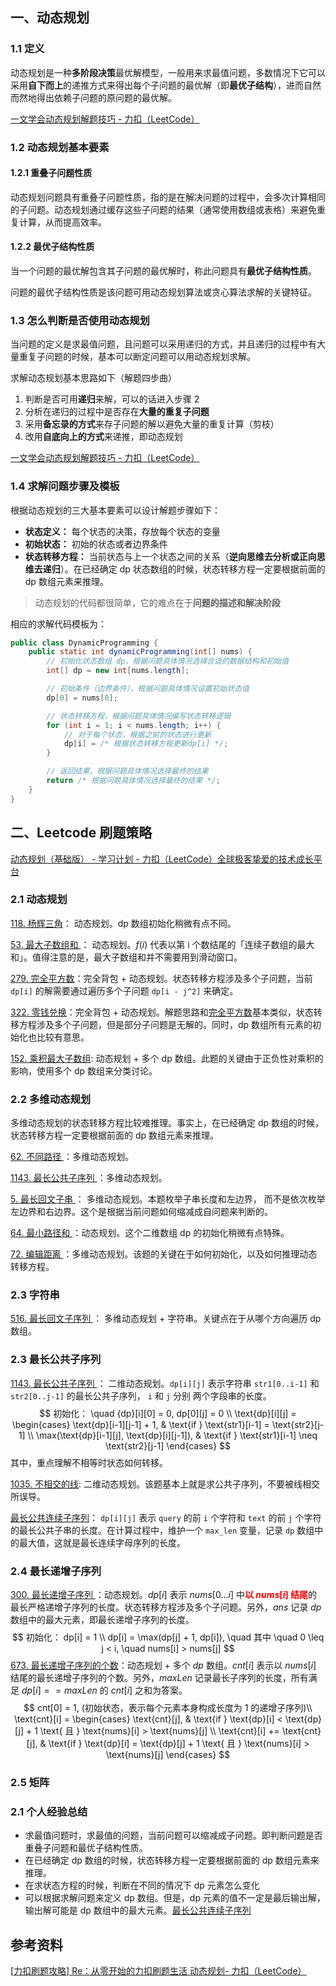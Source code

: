 ## 一、动态规划

### 1.1 定义

动态规划是一种**多阶段决策**最优解模型，一般用来求最值问题，多数情况下它可以采用**自下而上**的递推方式来得出每个子问题的最优解（即**最优子结构**），进而自然而然地得出依赖子问题的原问题的最优解。

[一文学会动态规划解题技巧 - 力扣（LeetCode）](https://leetcode.cn/circle/discuss/lxC3ZB/)



### 1.2 动态规划基本要素

#### 1.2.1 重叠子问题性质

动态规划问题具有重叠子问题性质，指的是在解决问题的过程中，会多次计算相同的子问题。动态规划通过缓存这些子问题的结果（通常使用数组或表格）来避免重复计算，从而提高效率。



#### 1.2.2 最优子结构性质

 当一个问题的最优解包含其子问题的最优解时，称此问题具有**最优子结构性质**。

问题的最优子结构性质是该问题可用动态规划算法或贪心算法求解的关键特征。



### 1.3 怎么判断是否使用动态规划

当问题的定义是求最值问题，且问题可以采用递归的方式，并且递归的过程中有大量重复子问题的时候，基本可以断定问题可以用动态规划求解。

求解动态规划基本思路如下（解题四步曲）

1. 判断是否可用**递归**来解，可以的话进入步骤 2
2. 分析在递归的过程中是否存在**大量的重复子问题**
3. 采用**备忘录的方式**来存子问题的解以避免大量的重复计算（剪枝）
4. 改用**自底向上的方式**来递推，即动态规划

[一文学会动态规划解题技巧 - 力扣（LeetCode）](https://leetcode.cn/circle/discuss/lxC3ZB/)



### 1.4 求解问题步骤及模板

根据动态规划的三大基本要素可以设计解题步骤如下：

- **状态定义：** 每个状态的决策，存放每个状态的变量
- **初始状态：** 初始的状态或者边界条件
- **状态转移方程：** 当前状态与上一个状态之间的关系（**逆向思维去分析或正向思维去递归**）。在已经确定 dp 状态数组的时候，状态转移方程一定要根据前面的 dp 数组元素来推理。

> 动态规划的代码都很简单，它的难点在于**问题的描述和解决阶段**

相应的求解代码模板为：

```java
public class DynamicProgramming {
    public static int dynamicProgramming(int[] nums) {
        // 初始化状态数组 dp，根据问题具体情况选择合适的数据结构和初始值
        int[] dp = new int[nums.length];

        // 初始条件（边界条件），根据问题具体情况设置初始状态值
        dp[0] = nums[0];

        // 状态转移方程，根据问题具体情况编写状态转移逻辑
        for (int i = 1; i < nums.length; i++) {
            // 对于每个状态，根据之前的状态进行更新
            dp[i] = /* 根据状态转移方程更新dp[i] */;
        }

        // 返回结果，根据问题具体情况选择最终的结果
        return /* 根据问题具体情况选择最终的结果 */;
    }
}

```



## 二、Leetcode 刷题策略

[动态规划（基础版） - 学习计划 - 力扣（LeetCode）全球极客挚爱的技术成长平台](https://leetcode.cn/studyplan/dynamic-programming/)



### 2.1 动态规划

[118. 杨辉三角](https://leetcode.cn/problems/pascals-triangle/description/?envType=study-plan-v2&envId=top-100-liked)： 动态规划。dp 数组初始化稍微有点不同。

[53. 最大子数组和 ](https://leetcode.cn/problems/maximum-subarray/solutions/228009/zui-da-zi-xu-he-by-leetcode-solution/?envType=study-plan-v2&envId=top-100-liked)： 动态规划。$f(i)$ 代表以第 i 个数结尾的「连续子数组的最大和」。值得注意的是，最大子数组和并不需要用到滑动窗口。

[279. 完全平方数](https://leetcode.cn/problems/perfect-squares/solutions/822940/wan-quan-ping-fang-shu-by-leetcode-solut-t99c/?envType=study-plan-v2&envId=top-100-liked)：完全背包 + 动态规划。状态转移方程涉及多个子问题，当前  `dp[i]` 的解需要通过遍历多个子问题  `dp[i - j^2]`  来确定。

[322. 零钱兑换](https://leetcode.cn/problems/coin-change/solutions/132979/322-ling-qian-dui-huan-by-leetcode-solution/?envType=study-plan-v2&envId=top-100-liked)：完全背包 + 动态规划。解题思路和[完全平方数](https://leetcode.cn/problems/perfect-squares/solutions/822940/wan-quan-ping-fang-shu-by-leetcode-solut-t99c/?envType=study-plan-v2&envId=top-100-liked)基本类似，状态转移方程涉及多个子问题，但是部分子问题是无解的。同时，dp 数组所有元素的初始化也比较有意思。

[152. 乘积最大子数组](https://leetcode.cn/problems/maximum-product-subarray/solutions/250015/cheng-ji-zui-da-zi-shu-zu-by-leetcode-solution/?envType=study-plan-v2&envId=top-100-liked): 动态规划 + 多个 dp 数组。此题的关键由于正负性对乘积的影响，使用多个 dp 数组来分类讨论。



### 2.2 多维动态规划

多维动态规划的状态转移方程比较难推理。事实上，在已经确定 dp 数组的时候，状态转移方程一定要根据前面的 dp 数组元素来推理。

[62. 不同路径 ](https://leetcode.cn/problems/unique-paths/description/?envType=study-plan-v2&envId=top-100-liked)：多维动态规划。

[1143. 最长公共子序列 ](https://leetcode.cn/problems/longest-common-subsequence/description/?envType=study-plan-v2&envId=top-100-liked)：多维动态规划。

[5. 最长回文子串 ](https://leetcode.cn/problems/longest-palindromic-substring/description/?envType=study-plan-v2&envId=top-100-liked)： 多维动态规划。本题枚举子串长度和左边界， 而不是依次枚举左边界和右边界。这个是根据当前问题如何缩减成自问题来判断的。

[64. 最小路径和 ](https://leetcode.cn/problems/minimum-path-sum/submissions/568504855/?envType=study-plan-v2&envId=top-100-liked)：动态规划。这个二维数组 dp 的初始化稍微有点特殊。

[72. 编辑距离 ](https://leetcode.cn/problems/edit-distance/submissions/575145767/?envType=study-plan-v2&envId=top-100-liked)：多维动态规划。该题的关键在于如何初始化，以及如何推理动态转移方程。





### 2.3 字符串

[516. 最长回文子序列 ](https://leetcode.cn/problems/longest-palindromic-subsequence/description/?envType=study-plan-v2&envId=dynamic-programming)： 多维动态规划 + 字符串。关键点在于从哪个方向遍历 dp 数组。





### 2.3 最长公共子序列

[1143. 最长公共子序列 ](https://leetcode.cn/problems/longest-common-subsequence/description/?envType=study-plan-v2&envId=dynamic-programming)： 二维动态规划。`dp[i][j]` 表示字符串 `str1[0..i-1]` 和 `str2[0..j-1]` 的最长公共子序列， `i` 和 `j` 分别 两个字段串的长度。
$$
初始化： \quad {dp}[i][0] = 0, dp[0][j] = 0
\\
\text{dp}[i][j] = 
\begin{cases}
\text{dp}[i-1][j-1] + 1, & \text{if } \text{str1}[i-1] = \text{str2}[j-1] \\
\max(\text{dp}[i-1][j], \text{dp}[i][j-1]), & \text{if } \text{str1}[i-1] \neq \text{str2}[j-1]
\end{cases}
$$
其中，重点理解不相等时状态如何转移。

[1035. 不相交的线](https://leetcode.cn/problems/uncrossed-lines/description/?envType=study-plan-v2&envId=dynamic-programming): 二维动态规划。该题基本上就是求公共子序列，不要被线相交所误导。

[最长公共连续子序列](https://www.nowcoder.com/exam/test/85082161/detail?pid=125)： `dp[i][j]` 表示 `query` 的前 `i` 个字符和 `text` 的前 `j` 个字符的最长公共子串的长度。在计算过程中，维护一个 `max_len` 变量，记录 `dp` 数组中的最大值，这就是最长连续字母序列的长度。







### 2.4 最长递增子序列

[300. 最长递增子序列 ](https://leetcode.cn/problems/longest-increasing-subsequence/description/?envType=study-plan-v2&envId=top-100-liked)：动态规划。$dp[i]$ 表示 $nums[0...i]$ 中<font color="red">**以 $nums[i]$ 结尾**</font>的最长严格递增子序列的长度。状态转移方程涉及多个子问题。另外，$ans$ 记录 $dp$ 数组中的最大元素，即最长递增子序列的长度。
$$
初始化： dp[i] = 1
\\ 
dp[i] = \max(dp[j] + 1, dp[i]),   \quad 其中 \quad 0 \leq j < i, \quad nums[i] > nums[j]
$$
[673. 最长递增子序列的个数](https://leetcode.cn/problems/number-of-longest-increasing-subsequence/description/?envType=study-plan-v2&envId=dynamic-programming)：动态规划 + 多个 $dp$ 数组。$cnt[i]$ 表示以 $nums[i]$ 结尾的最长递增子序列的个数。另外，$maxLen$ 记录最长子序列的长度，所有满足 $dp[i] == maxLen$ 的 $cnt[i]$ 之和为答案。
$$
cnt[0] = 1,  (初始状态，表示每个元素本身构成长度为 1 的递增子序列)\\
\text{cnt}[i] = 
\begin{cases}
\text{cnt}[j], & \text{if } \text{dp}[i] < \text{dp}[j] + 1 \text{ 且 } \text{nums}[i] > \text{nums}[j] \\
\text{cnt}[i] += \text{cnt}[j], & \text{if } \text{dp}[i] = \text{dp}[j] + 1 \text{ 且 } \text{nums}[i] > \text{nums}[j]
\end{cases}
$$




### 2.5 矩阵





### 2.1 个人经验总结

- 求最值问题时，求最值的问题，当前问题可以缩减成子问题。即判断问题是否重叠子问题和最优子结构性质。
- 在已经确定 dp 数组的时候，状态转移方程一定要根据前面的 dp 数组元素来推理。
- 在求状态方程的时候，判断在不同的情况下 dp 元素怎么变化
- 可以根据求解问题来定义 dp 数组。但是，dp 元素的值不一定是最后输出解，输出解可能是 dp 数组中的最大元素。[最长公共连续子序列](https://www.nowcoder.com/exam/test/85082161/detail?pid=125)







## 参考资料

[[力扣刷题攻略\] Re：从零开始的力扣刷题生活 动态规划- 力扣（LeetCode）](https://leetcode.cn/circle/discuss/E3yavq/#动态规划篇)

